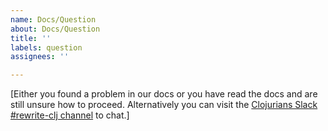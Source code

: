 ```yaml
---
name: Docs/Question
about: Docs/Question
title: ''
labels: question
assignees: ''

---
```


[Either you found a problem in our docs or you have read the docs and are still unsure how to proceed.  Alternatively you can visit the [Clojurians Slack #rewrite-clj channel](https://clojurians.slack.com/messages/CHB5Q2XUJ) to chat.]
